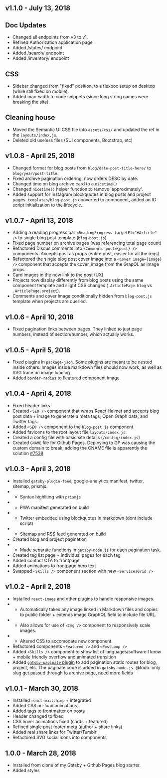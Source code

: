 ## v1.1.0 - July 13, 2018

## Doc Updates

* Changed all endpoints from v3 to v1.
* Refined Authorization application page
* Added /states/ endpoint
* Added /search/ endpoint
* Added /inventory/ endpoint

## CSS

* Sidebar changed from "fixed" position, to a flexbox setup on desktop (while still fixed on mobile). 
* Added max-width to code snippets (since long string names were breaking the site).

## Cleaning house

* Moved the Semantic UI CSS file into `assets/css/` and updated the ref in the `layouts/index.js`.
* Deleted old useless files (SUI components, Bootstrap, etc)

## v1.0.8 - April 25, 2018

* Changed format for blog posts from `blog/date-post-title-here/` to `blog/year/post-title`.
* Fixed archive pagination ordering, now orders DESC by date.
* Changed time on blog archive card to a `nicetime()`
* Changed `nicetime()` helper function to remove 'approximately'.
* Added support for Instagram blockquotes in blog posts and project pages. `templates/blog-post.js` converted to component, added an IG script initialization to the lifecycle.

## v1.0.7 - April 13, 2018

* Adding a reading progress bar `<ReadingProgress targetEl="#Article" />` to single blog post template (`blog-post.js`)
* Fixed page number on archive pages (was referencing total page count)
* Refactored Disqus comments into `<Comments post={post} />` components. Accepts post as props (entire post, easier for all the reqs)
* Refactored the single blog post cover image into a `<Cover image={image} />` component that accepts the cover_image from the GrapQL as image props.
* Card images in the <PostLoop /> now link to the post (UX)
* Projects now display differently from blog posts using the same component template and slight CSS changes (`.ArticlePage.blog` vs `.ArticlePage.project`).
* Comments and cover image conditionally hidden from `blog-post.js` template when projects are queried.

## v1.0.6 - April 10, 2018

* Fixed pagination links between pages. They linked to just page numbers, instead of section/number, which actually works.

## v1.0.5 - April 5, 2018

* Fixed plugins in `package-json`. Some plugins are meant to be nested inside others. Images inside markdown files should now work, as well as SVG trace on image loading.
* Added `border-radius` to Featured component image.


## v1.0.4 - April 4, 2018

* Fixed header links
* Created `<SEO />` component that wraps React Helmet and accepts blog post data + image to generate a meta tags, Open Graph data, and Twitter tags.
* Added `<SEO />` component to the `blog-post.js` component.
* Added favicons to the root layout file `layouts/index.js`.
* Created a config file with basic site details (`/config/index.js`)
* Created `CNAME` file for Github Pages. Deploying to GP was causing the custom domain to break, adding the CNAME file is apparently the solution [#7538](https://github.com/travis-ci/travis-ci/issues/7538#issuecomment-290148354)


## v1.0.3 - April 3, 2018

* Installed `gatsby-plugin-feed`, google-analytics,manifest, twitter, sitemap, prismjs.
* * Syntax highliting with `prismjs`
* * PWA manifest generated on build
* * Twitter embedded using blockquotes in markdown (dont include script)
* * Sitemap and RSS feed generated on build
* Created blog and project pagination
* * Made separate functions in `gatsby-node.js` for each pagination task.
* Created tag list page + individual pages for each tag
* Added contact CTA to frontpage
* Added animations to frontpage hero text
* Swapped `<Skills />` component section with new `<ServicesGrid />`

## v1.0.2 - April 2, 2018

* Installed `react-image` and other plugins to handle responsive images. 
* * Automatically takes any image linked in Markdown files and copies to public folder + extends image GraphQL field to include file URL. 
* * Also allows for use of `<Img />` component to responsively scale images. 
* * Altered CSS to accomodate new component.
* Refactored components `<Featured />` and `<PostLoop />`
* Added `<Skills />` component to show list of languages/software I know + mobile friendly overflow and animated transition
* Added [`gatsby-paginate` plugin](https://github.com/pixelstew/gatsby-paginate) to add pagination static routes for blog, project, etc. The paginate code is added in `gatsby-node.js`. @todo: only slug get passed through to archive page, need more fields

## v1.0.1 - March 30, 2018

* Installed `react-mailchimp` + integrated
* Added CSS on-load animations
* Added tags to frontmatter on posts
* Header changed to fixed
* CSS hover animations fixed (cards + featured)
* Refined single post footer meta (author + share links)
* Added real share links for  Twitter/Tumblr
* Refactored SVG social icons into components

## 1.0.0 - March 28, 2018

* Installed from clone of my Gatsby + Github Pages blog starter.
* Added styles
